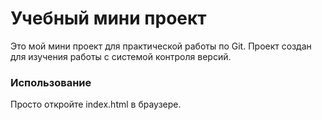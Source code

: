 # Учебный мини проект
Это мой мини проект для практической работы по Git.
Проект создан для изучения работы с системой контроля версий.
### Использование
Просто откройте index.html в браузере.
